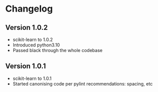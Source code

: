 # Changelog

## Version 1.0.2

* scikit-learn to 1.0.2
* Introduced python3.10
* Passed black through the whole codebase

## Version 1.0.1

* scikit-learn to 1.0.1
* Started canonising code per pylint recommendations: spacing, etc
